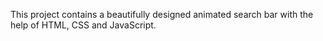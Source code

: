 This project contains a beautifully designed animated search bar with the help of HTML, CSS and JavaScript.
